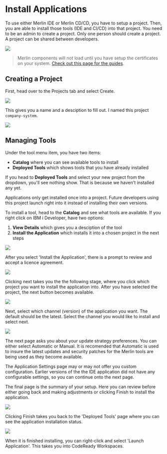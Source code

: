 #  Install Applications

To use either Merlin IDE or Merlin CD/CD, you have to setup a project. Then, you are able to install those tools (IDE and CI/CD) into that project. You need to be an admin to create a project. Only one person should create a project. A project can be shared between developers.

[//]: # "```mermaid"
[//]: # "graph LR"
[//]: # "    A[Merlin] -->|Projects| B(Company system)"
[//]: # "    B -->  |Deployed Tools | C{IBM i Developer}"
[//]: # "    C --> D[CodeReady Workspaces]"
[//]: # "    D --> F(Workspace) --- X[Developer]"
[//]: # "    D --> G(Workspace) --- Y[Developer]"
[//]: # "    D --> H(Workspace) --- Z[Developer]"
[//]: # "```"

![](../images/appinst/appinst-0.jpeg)

> Merlin components will not load until you have setup the certificates on your system. [Check out this page for the guides](guides/openshift/merlin-certs.md).

## Creating a Project

First, head over to the Projects tab and select Create.

![](../images/appinst/appinst-1.png)

This gives you a name and a desciption to fill out. I named this project `company-system`.

![](../images/appinst/appinst-2.png)

## Managing Tools

Under the tool menu item, you have two items:

* **Catalog** where you can see available tools to install
* **Deployed Tools** which shows tools that you have already installed

If you head to **Deployed Tools** and select your new project from the dropdown, you'll see nothing show. That is because we haven't installed any yet.

Applications only get installed once into a project. Future developers using this project launch right into it instead of installing their own versions.

To install a tool, head to the **Catalog** and see what tools are available. If you right click on IBM i Developer, have two options:

1. **View Details** which gives you a desciption of the tool
2. **Install the Application** which installs it into a chosen project in the next steps

![](../images/appinst/appinst-3.png)

After you select 'Install the Application', there is a prompt to review and accept a licence agreement.

![](../images/appinst/appinst-4.png)

Clicking next takes you the the following stage, where you click which project you want to install the application into. After you have selected the project, the next button becomes available.

![](../images/appinst/appinst-5.png)

Next, select which channel (version) of the application you want. The default should be the latest. Select the channel you would like to install and select next.

![](../images/appinst/appinst-6.png)

The next page asks you about your update strategy preferences. You can either select Automatic or Manual. It is recomended that Automatic is used to insure the latest updates and security patches for the Merlin tools are being used as they become available.

The Application Settings page may or may not offer you custom configuration. Earlier versions of the the IDE application did not have any configurable settings, so you can continue onto the next page.

The final page is the summary of your setup. Here you can review before either going back and making adjustments or clicking Finish to install the application.

![](../images/appinst/appinst-7.png)

Clicking Finish takes you back to the 'Deployed Tools' page where you can see the application installation status.

![](../images/appinst/appinst-8.png)

When it is finished installing, you can right-click and select 'Launch Application'. This takes you into CodeReady Workspaces.
